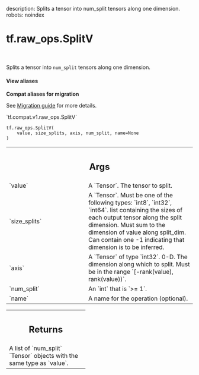 description: Splits a tensor into num_split tensors along one dimension.
robots: noindex

# tf.raw_ops.SplitV

<!-- Insert buttons and diff -->

<table class="tfo-notebook-buttons tfo-api nocontent" align="left">

</table>



Splits a tensor into `num_split` tensors along one dimension.


<section class="expandable">
  <h4 class="showalways">View aliases</h4>
  <p>
<b>Compat aliases for migration</b>
<p>See
<a href="https://www.tensorflow.org/guide/migrate">Migration guide</a> for
more details.</p>
<p>`tf.compat.v1.raw_ops.SplitV`</p>
</p>
</section>

<pre class="devsite-click-to-copy prettyprint lang-py tfo-signature-link">
<code>tf.raw_ops.SplitV(
    value, size_splits, axis, num_split, name=None
)
</code></pre>



<!-- Placeholder for "Used in" -->


<!-- Tabular view -->
 <table class="responsive fixed orange">
<colgroup><col width="214px"><col></colgroup>
<tr><th colspan="2"><h2 class="add-link">Args</h2></th></tr>

<tr>
<td>
`value`<a id="value"></a>
</td>
<td>
A `Tensor`. The tensor to split.
</td>
</tr><tr>
<td>
`size_splits`<a id="size_splits"></a>
</td>
<td>
A `Tensor`. Must be one of the following types: `int8`, `int32`, `int64`.
list containing the sizes of each output tensor along the split
dimension. Must sum to the dimension of value along split_dim.
Can contain one -1 indicating that dimension is to be inferred.
</td>
</tr><tr>
<td>
`axis`<a id="axis"></a>
</td>
<td>
A `Tensor` of type `int32`.
0-D.  The dimension along which to split.  Must be in the range
`[-rank(value), rank(value))`.
</td>
</tr><tr>
<td>
`num_split`<a id="num_split"></a>
</td>
<td>
An `int` that is `>= 1`.
</td>
</tr><tr>
<td>
`name`<a id="name"></a>
</td>
<td>
A name for the operation (optional).
</td>
</tr>
</table>



<!-- Tabular view -->
 <table class="responsive fixed orange">
<colgroup><col width="214px"><col></colgroup>
<tr><th colspan="2"><h2 class="add-link">Returns</h2></th></tr>
<tr class="alt">
<td colspan="2">
A list of `num_split` `Tensor` objects with the same type as `value`.
</td>
</tr>

</table>

